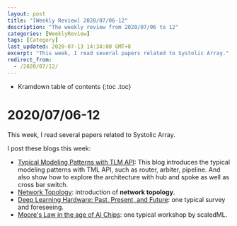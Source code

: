 ```yaml
---
layout: post
title: "[Weekly Review] 2020/07/06-12"
description: "The weekly review from 2020/07/06 to 12"
categories: [WeeklyReview]
tags: [Category]
last_updated: 2020-07-13 14:34:00 GMT+8
excerpt: "This week, I read several papers related to Systolic Array."
redirect_from:
  - /2020/07/12/
---
```


* Kramdown table of contents
{:toc .toc}
# 2020/07/06-12

This week, I read several papers related to Systolic Array.

I post these blogs this week:

+ [Typical Modeling Patterns with TLM API](https://singularitykchen.github.io/blog/2020/07/06/Emulate-Typical-Modeling-Patterns-with-TLM-API/): This blog introduces the typical modeling patterns with TML API,  such as router, arbiter, pipeline. And also show how to explore the  architecture with hub and spoke as well as cross bar switch.
+ [Network Topology](https://singularitykchen.github.io/blog/2020/07/10/Glean-Network-Topology/): introduction of **network topology**.
+ [Deep Learning Hardware: Past, Present, and Future](https://singularitykchen.github.io/blog/2020/07/05/Read-Paper-Deep-Learning-Hardware-Past-Present-and-Future/): one typical survey and foreseeing.
+ [Moore's Law in the age of AI Chips](https://singularitykchen.github.io/blog/2020/07/12/Workshop-Moore_s-Law-in-the-age-of-AI-Chips): one typical workshop by scaledML.